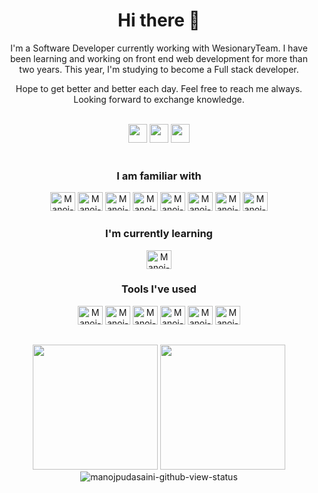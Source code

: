 <!--
### Hi there 👋
## I am Manoj Pudasaini
### Software Engineer at <img src="https://avatars.githubusercontent.com/u/50974738?s=25&v=4" alt="wesionary team"/> [wesionaryTeam](https://github.com/wesionaryTEAM)

<p align="left"> <img src="https://komarev.com/ghpvc/?username=manojpudasaini&label=Profile%20views&color=0e75b6&style=flat" alt="manojpudasaini" /> </p>

![Manoj's GitHub stats](https://github-readme-stats.vercel.app/api?username=manojpudasaini&show_icons=true&theme=transparent&rank_icon=github&include_all_commits=true)


![Top Langs](https://github-readme-stats.vercel.app/api/top-langs/?username=anuraghazra&layout=normal&theme=transparent)


[![trophy](https://github-profile-trophy.vercel.app/?username=manojpudasaini&row=2&column=4&theme=onedark)](https://github.com/ryo-ma/github-profile-trophy)
-->

<h1 align="center"> Hi there 👋 </h1> 

<p align="center">  I'm a Software Developer currently working with WesionaryTeam. I have been learning and working on front end web development for more than two years. This year, I'm studying to become a Full stack developer. </p>

<p align="center">Hope to get better and better each day. Feel free to reach me always. Looking forward to exchange knowledge.</p>

<div align="center" style="display: inline_block"><br>
  <div align="center">
    <a href="https://www.linkedin.com/in/manoj-pudasaini-641324147/" target="_blank"> <img height="30" src="https://img.shields.io/badge/LinkedIn-%23333?style=for-the-badge&logo=linkedin&logoColor=white" target="_blank"></a>
    <a href = "mailto:mpudasaini17@gmail.com"><img height="30" src="https://img.shields.io/badge/-Gmail-%23333?style=for-the-badge&logo=gmail&logoColor=white" target="_blank"></a>
    <a href = "https://medium.com/@mpudasaini17"><img height="30" src="https://img.shields.io/badge/-Medium.com-%23333?style=for-the-badge&logo=devdotto&logoColor=white" target="_blank"></a> 
  </div>
</div>

<div align="center">
  <div style="display: inline_block"><br>
  <h3>I am familiar with</h3>
    <img alt="Manoj-HTML" height="30" width="40" src="https://cdn.jsdelivr.net/gh/devicons/devicon/icons/html5/html5-original.svg" />
    <img alt="Manoj-CSS" height="30" width="40" src="https://cdn.jsdelivr.net/gh/devicons/devicon/icons/css3/css3-original.svg" />
    <img alt="Manoj-Js" height="30" width="40" src="https://cdn.jsdelivr.net/gh/devicons/devicon/icons/javascript/javascript-original.svg" />
    <img alt="Manoj-React" height="30" width="40" src="https://cdn.jsdelivr.net/gh/devicons/devicon/icons/react/react-original.svg" />
    <img alt="Manoj-Next" height="30" width="40" src="https://cdn.jsdelivr.net/gh/devicons/devicon/icons/nextjs/nextjs-original.svg" />
    <img alt="Manoj-Node" height="30" width="40" src="https://cdn.jsdelivr.net/gh/devicons/devicon/icons/nodejs/nodejs-original.svg" />
    <img alt="Manoj-typescript" height="30" width="40" src="https://cdn.jsdelivr.net/gh/devicons/devicon/icons/typescript/typescript-original.svg" />
    <img alt="Manoj-tailwind" height="30" width="40" src="https://cdn.jsdelivr.net/gh/devicons/devicon/icons/tailwindcss/tailwindcss-original.svg" />
  </div>

  <h3>I'm currently learning</h3>  
    <img alt="Manoj-Go" height="30" width="40" src="https://cdn.jsdelivr.net/gh/devicons/devicon/icons/go/go-original.svg" />

  <h3>Tools I've used</h3>
    <img alt="Manoj-GitHub" height="30" width="40" src="https://cdn.jsdelivr.net/gh/devicons/devicon/icons/github/github-original.svg" />
    <img alt="Manoj-Git" height="30" width="40" src="https://cdn.jsdelivr.net/gh/devicons/devicon/icons/git/git-original.svg" />
    <img alt="Manoj-Jira" height="30" width="40" src="https://cdn.jsdelivr.net/gh/devicons/devicon/icons/jira/jira-original.svg" />
    <img alt="Manoj-Notion" height="30" width="40" src="https://cdn.jsdelivr.net/gh/devicons/devicon/icons/notion/notion-original.svg" />
    <img alt="Manoj-figma" height="30" width="40" src="https://cdn.jsdelivr.net/gh/devicons/devicon/icons/figma/figma-original.svg" />
    <img alt="Manoj-docker" height="30" width="40" src="https://cdn.jsdelivr.net/gh/devicons/devicon/icons/docker/docker-original.svg" />
</div>
 
##
<div align="center" style="display: inline_block">
  <img height="200em" src="https://github-readme-stats.vercel.app/api?username=manojpudasaini&show_icons=true&theme=radical">
  <img height="200em" src="https://github-readme-stats.vercel.app/api/top-langs/?username=manojpudasaini&layout=donut&theme=radical">
</div>

 <div align="center">
   <img src="https://komarev.com/ghpvc/?username=manojpudasaini&label=Profile%20views&color=0e75b6&style=flat" alt="manojpudasaini-github-view-status" /> 
</div>
